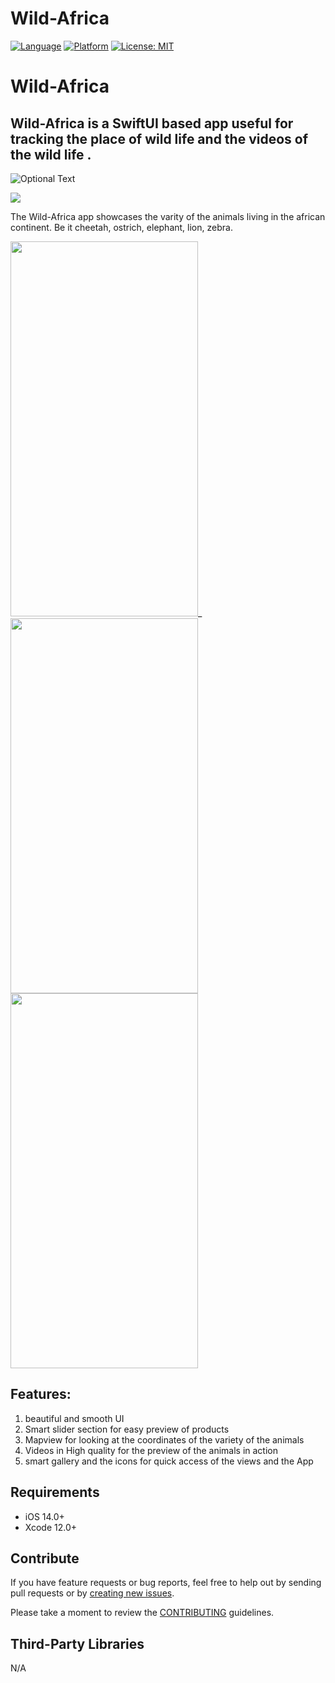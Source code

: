 # 
# Wild-Africa
[![Language](http://img.shields.io/badge/language-SwiftUI-orange?style=flat
)](https://developer.apple.com/swift)
[![Platform](https://img.shields.io/badge/platform-iOS%20%7C%20-blue)]()
[![License: MIT](https://img.shields.io/badge/License-MIT-yellow.svg)](https://opensource.org/licenses/MIT)

# <h1>Wild-Africa </h1> 
<h2> Wild-Africa is a SwiftUI based app useful for tracking the place of wild life and the videos of the wild life . </h2>

![Optional Text]()



<p align="center"> </P>
   <img src=”()”>

The Wild-Africa app showcases the varity of the animals living in the african continent. 
Be it cheetah, ostrich, elephant, lion, zebra.

<img src="" width="300" height="600">______<img src="" width="300" height="600">_____
<img src="" width="300" height="600"></P>



<h2>Features: </h2>

1. beautiful and smooth UI
2. Smart slider section for easy preview of products
3. Mapview for looking at the coordinates of the variety of the animals
4. Videos in High quality for the preview of the animals in action
5. smart gallery and the icons for quick access of the views and the App

   
  </p>
 

  <div style="text-align: center">
  
  
  </div>
</p>

## Requirements

- iOS 14.0+
- Xcode 12.0+

## Contribute

If you have feature requests or bug reports, feel free to help out by sending pull requests or by [creating new issues](https://github.com/jigardave8/Wild-Africa/issues). 

Please take a moment to
review the [CONTRIBUTING](.github/CONTRIBUTING.md) guidelines.
    
## Third-Party Libraries

N/A
